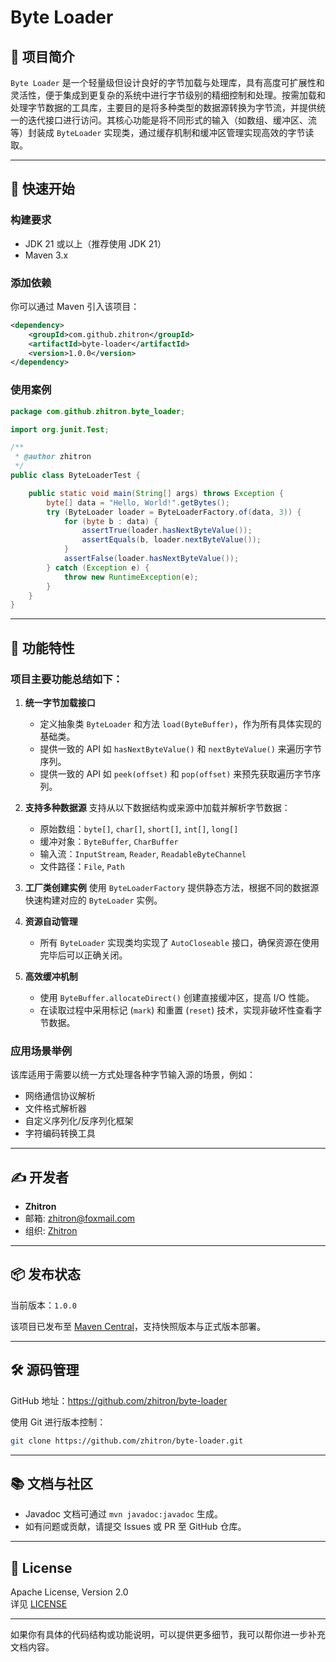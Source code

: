 # Byte Loader

## 📄 项目简介

`Byte Loader` 是一个轻量级但设计良好的字节加载与处理库，具有高度可扩展性和灵活性，便于集成到更复杂的系统中进行字节级别的精细控制和处理。按需加载和处理字节数据的工具库，主要目的是将多种类型的数据源转换为字节流，并提供统一的迭代接口进行访问。其核心功能是将不同形式的输入（如数组、缓冲区、流等）封装成 `ByteLoader` 实现类，通过缓存机制和缓冲区管理实现高效的字节读取。

---

## 🚀 快速开始

### 构建要求

- JDK 21 或以上（推荐使用 JDK 21）
- Maven 3.x

### 添加依赖

你可以通过 Maven 引入该项目：

```xml
<dependency>
    <groupId>com.github.zhitron</groupId>
    <artifactId>byte-loader</artifactId>
    <version>1.0.0</version>
</dependency>
```

###  使用案例

```java
package com.github.zhitron.byte_loader;

import org.junit.Test;

/**
 * @author zhitron
 */
public class ByteLoaderTest {

    public static void main(String[] args) throws Exception {
        byte[] data = "Hello, World!".getBytes();
        try (ByteLoader loader = ByteLoaderFactory.of(data, 3)) {
            for (byte b : data) {
                assertTrue(loader.hasNextByteValue());
                assertEquals(b, loader.nextByteValue());
            }
            assertFalse(loader.hasNextByteValue());
        } catch (Exception e) {
            throw new RuntimeException(e);
        }
    }
}
```

---

## 🧩 功能特性

### 项目主要功能总结如下：

1. **统一字节加载接口**
    - 定义抽象类 `ByteLoader` 和方法 `load(ByteBuffer)`，作为所有具体实现的基础类。
    - 提供一致的 API 如 `hasNextByteValue()` 和 `nextByteValue()` 来遍历字节序列。
    - 提供一致的 API 如 `peek(offset)` 和 `pop(offset)` 来预先获取遍历字节序列。

2. **支持多种数据源**
   支持从以下数据结构或来源中加载并解析字节数据：
    - 原始数组：`byte[]`, `char[]`, `short[]`, `int[]`, `long[]`
    - 缓冲对象：`ByteBuffer`, `CharBuffer`
    - 输入流：`InputStream`, `Reader`, `ReadableByteChannel`
    - 文件路径：`File`, `Path`

3. **工厂类创建实例**
   使用 `ByteLoaderFactory` 提供静态方法，根据不同的数据源快速构建对应的 `ByteLoader` 实例。

4. **资源自动管理**
    - 所有 `ByteLoader` 实现类均实现了 `AutoCloseable` 接口，确保资源在使用完毕后可以正确关闭。

5. **高效缓冲机制**
    - 使用 `ByteBuffer.allocateDirect()` 创建直接缓冲区，提高 I/O 性能。
    - 在读取过程中采用标记 (`mark`) 和重置 (`reset`) 技术，实现非破坏性查看字节数据。

### 应用场景举例

该库适用于需要以统一方式处理各种字节输入源的场景，例如：
- 网络通信协议解析
- 文件格式解析器
- 自定义序列化/反序列化框架
- 字符编码转换工具

---

## ✍️ 开发者

- **Zhitron**
- 邮箱: zhitron@foxmail.com
- 组织: [Zhitron](https://github.com/zhitron)

---

## 📦 发布状态

当前版本：`1.0.0`

该项目已发布至 [Maven Central](https://search.maven.org/)，支持快照版本与正式版本部署。

---

## 🛠 源码管理

GitHub 地址：https://github.com/zhitron/byte-loader

使用 Git 进行版本控制：

```bash
git clone https://github.com/zhitron/byte-loader.git
```


---

## 📚 文档与社区

- Javadoc 文档可通过 `mvn javadoc:javadoc` 生成。
- 如有问题或贡献，请提交 Issues 或 PR 至 GitHub 仓库。

---

## 📎 License

Apache License, Version 2.0  
详见 [LICENSE](https://www.apache.org/licenses/LICENSE-2.0.txt)

---

如果你有具体的代码结构或功能说明，可以提供更多细节，我可以帮你进一步补充文档内容。